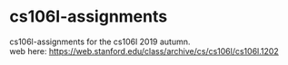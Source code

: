 # cs106l-assignments
  cs106l-assignments for the cs106l 2019 autumn.  
  web here: 
  https://web.stanford.edu/class/archive/cs/cs106l/cs106l.1202

